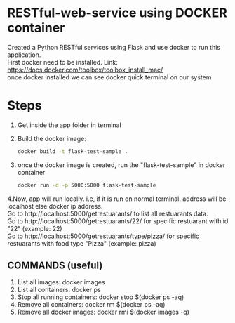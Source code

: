 # RESTful-web-service using DOCKER container

Created a Python RESTful services using Flask and use docker to run this application.                              
First docker need to be installed. Link: https://docs.docker.com/toolbox/toolbox_install_mac/                  
once docker installed we can see docker quick terminal on our system

# Steps
1. Get inside the app folder in terminal                          
2. Build the docker image:                                           

      ```bash
      docker build -t flask-test-sample .
      ```
3. once the docker image is created, run the "flask-test-sample" in docker container                                                            
      ```bash
      docker run -d -p 5000:5000 flask-test-sample
      ```
4.Now, app will run locally. i.e, if it is run on normal terminal, address will be localhost else docker ip address.                   
  Go to http://localhost:5000/getrestuarants/  to list all restuarants data.                                   
  Go to http://localhost:5000/getrestuarants/22/ for specific restuarant with id "22" (example: 22)                        
  Go to http://localhost:5000/getrestuarants/type/pizza/ for specific restuarants with food type "Pizza" (example: pizza)            
  
## COMMANDS (useful)
1. List all images: docker images
2. List all containers: docker ps
3. Stop all running containers: docker stop $(docker ps -aq)
4. Remove all containers: docker rm $(docker ps -aq)                    
5. Remove all docker images: docker rmi $(docker images -q)

  
